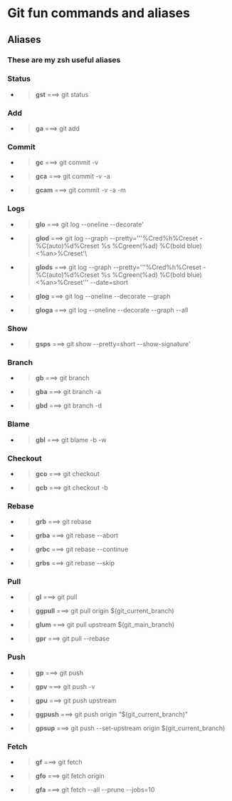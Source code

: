 # Git fun commands and aliases

## Aliases

### These are my zsh useful aliases 

### Status

- > **gst** ===> git status

### Add

- > **ga** ===> git add

### Commit

- > **gc** ===> git commit -v
- > **gca** ===> git commit -v -a
- > **gcam** ===> git commit -v -a -m

### Logs

- > **glo** ===> git log --oneline --decorate'
- > **glod** ===> git log --graph --pretty='\''%Cred%h%Creset -%C(auto)%d%Creset %s %Cgreen(%ad) %C(bold blue)<%an>%Creset'\
- > **glods** ===> git log --graph --pretty='\''%Cred%h%Creset -%C(auto)%d%Creset %s %Cgreen(%ad) %C(bold blue)<%an>%Creset'\'' --date=short
- > **glog** ===> git log --oneline --decorate --graph
- > **gloga** ===> git log --oneline --decorate --graph --all

### Show

- > **gsps** ===> git show --pretty=short --show-signature'

### Branch

- > **gb** ===> git branch
- > **gba** ===> git branch -a
- > **gbd** ===> git branch -d

### Blame

- > **gbl** ===> git blame -b -w

### Checkout

- > **gco** ===> git checkout
- > **gcb** ===> git checkout -b

### Rebase

- > **grb** ===> git rebase
- > **grba** ===> git rebase --abort
- > **grbc** ===> git rebase --continue
- > **grbs** ===> git rebase --skip

### Pull

- > **gl** ===> git pull
- > **ggpull** ===> git pull origin $(git_current_branch)
- > **glum** ===> git pull upstream $(git_main_branch)
- > **gpr** ===> git pull --rebase

### Push

- > **gp** ===> git push
- > **gpv** ===> git push -v
- > **gpu** ===> git push upstream
- > **ggpush** ===> git push origin "$(git_current_branch)"
- > **gpsup** ===> git push --set-upstream origin $(git_current_branch)

### Fetch

- > **gf** ===> git fetch
- > **gfo** ===> git fetch origin
- > **gfa** ===> git fetch --all --prune --jobs=10
